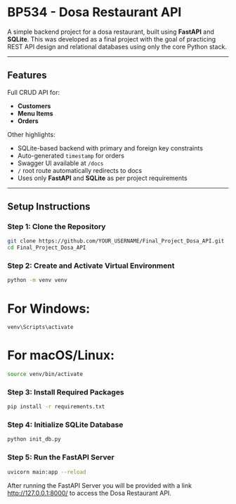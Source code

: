 # BP534 - Dosa Restaurant API

A simple backend project for a dosa restaurant, built using **FastAPI** and **SQLite**. This was developed as a final project with the goal of practicing REST API design and relational databases using only the core Python stack.

---

## Features

Full CRUD API for:
- **Customers**  
- **Menu Items**  
- **Orders**

Other highlights:
- SQLite-based backend with primary and foreign key constraints
- Auto-generated `timestamp` for orders
- Swagger UI available at `/docs`
- `/` root route automatically redirects to docs
- Uses only **FastAPI** and **SQLite** as per project requirements

---

##  Setup Instructions

###  Step 1: Clone the Repository

```bash
git clone https://github.com/YOUR_USERNAME/Final_Project_Dosa_API.git
cd Final_Project_Dosa_API
```
### Step 2: Create and Activate Virtual Environment
```bash
python -m venv venv
```
# For Windows:
```bash
venv\Scripts\activate
```
# For macOS/Linux:
```bash
source venv/bin/activate
```

### Step 3: Install Required Packages
```bash
pip install -r requirements.txt
```

### Step 4: Initialize SQLite Database
```bash
python init_db.py
```

### Step 5: Run the FastAPI Server
```bash
uvicorn main:app --reload
```

After running the FastAPI Server you will be provided with a link http://127.0.0.1:8000/ to access the Dosa Restaurant API.